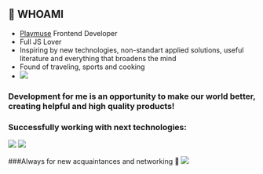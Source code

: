 ## 👋 WHOAMI

- [Playmuse](https://playmuse.org) Frontend Developer
- Full JS Lover
- Inspiring by new technologies, non-standart applied solutions, useful literature and everything that broadens the mind
- Found of traveling, sports and cooking
- [<img src="https://img.shields.io/badge/Writing music-FF3300?style=for-the-badge&logo=SoundCloud&logoColor=white"/>](https://soundcloud.com/sun_rhythms)

### Development for me is an opportunity to make our world better, creating helpful and high quality products!

### Successfully working with next technologies:
<img src="https://img.shields.io/badge/HTML5-696969?style=for-the-badge&logo=HTML5&logoColor=E34F26"/>
<img src="https://img.shields.io/badge/CSS3-696969?style=for-the-badge&logo=CSS3&logoColor=1572B6"/>

###Always for new acquaintances and networking 👋
<img src="https://img.shields.io/badge/HTML5-E34F26?style=for-the-badge&logo=HTML5&logoColor=white"/>
